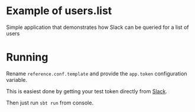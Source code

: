 Example of users.list
=====================

Simple application that demonstrates how Slack can be queried for a list of users

Running
=======

Rename `reference.conf.template` and provide the `app.token` configuration variable.

This is easiest done by getting your test token directly from [Slack]((https://api.slack.com/docs/oauth-test-tokens)).

Then just run `sbt run` from console.